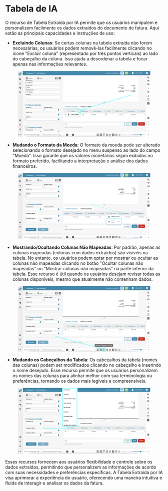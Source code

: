 # Tabela de IA

O recurso de Tabela Extraída por IA permite que os usuários manipulem e personalizem facilmente os dados extraídos do documento de fatura. Aqui estão as principais capacidades e instruções de uso:

* **Excluindo Colunas**: Se certas colunas na tabela extraída não forem necessárias, os usuários podem removê-las facilmente clicando no ícone "Excluir coluna" (representado por três pontos verticais) ao lado do cabeçalho da coluna. Isso ajuda a desordenar a tabela e focar apenas nas informações relevantes.

<figure><img src="../../../.gitbook/assets/ai-table1.png" alt=""><figcaption></figcaption></figure>

* **Mudando o Formato da Moeda**: O formato da moeda pode ser alterado selecionando o formato desejado no menu suspenso ao lado do campo "Moeda". Isso garante que os valores monetários sejam exibidos no formato preferido, facilitando a interpretação e análise dos dados financeiros.

<figure><img src="../../../.gitbook/assets/ai-table2.png" alt=""><figcaption></figcaption></figure>

* **Mostrando/Ocultando Colunas Não Mapeadas**: Por padrão, apenas as colunas mapeadas (colunas com dados extraídos) são visíveis na tabela. No entanto, os usuários podem optar por mostrar ou ocultar as colunas não mapeadas clicando no botão "Ocultar colunas não mapeadas" ou "Mostrar colunas não mapeadas" na parte inferior da tabela. Esse recurso é útil quando os usuários desejam revisar todas as colunas disponíveis, mesmo que atualmente não contenham dados.

<figure><img src="../../../.gitbook/assets/ai-table3.png" alt=""><figcaption></figcaption></figure>

* **Mudando os Cabeçalhos da Tabela**: Os cabeçalhos da tabela (nomes das colunas) podem ser modificados clicando no cabeçalho e inserindo o nome desejado. Esse recurso permite que os usuários personalizem os nomes das colunas para alinhar melhor com sua terminologia ou preferências, tornando os dados mais legíveis e compreensíveis.

<figure><img src="../../../.gitbook/assets/ai-table4.png" alt=""><figcaption></figcaption></figure>

Esses recursos fornecem aos usuários flexibilidade e controle sobre os dados extraídos, permitindo que personalizem as informações de acordo com suas necessidades e preferências específicas. A Tabela Extraída por IA visa aprimorar a experiência do usuário, oferecendo uma maneira intuitiva e fluida de interagir e analisar os dados da fatura.
